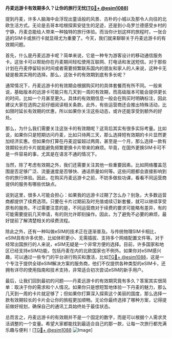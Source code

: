 **丹麦远游卡有效期多久？让你的旅行无忧[[TG💪+ @esim1088](https://t.me/s/esim1088)]**

提到丹麦，许多人脑海中会浮现出童话般的风景、古朴的小城以及那令人向往的北欧生活方式。无论是去哥本哈根探索安徒生的足迹，还是到小岛罗兰德感受乡村的宁静，丹麦总能给人带来一种独特的旅行体验。而当你计划这样的旅程时，一张合适的SIM卡或旅行卡就显得尤为重要了。今天，我们就来聊聊关于丹麦远游卡的有效期问题。

首先，什么是丹麦远游卡呢？简单来说，它是一种专为游客设计的移动通信服务卡。这张卡可以帮助你在丹麦期间轻松使用互联网、打电话和发送短信。对于那些计划在丹麦停留较长时间或者需要频繁联系国内的朋友和家人的人来说，这种卡无疑是极其实用的选择。那么，这张卡的有效期到底有多长呢？

通常情况下，丹麦远游卡的有效期会根据购买时的具体套餐而有所不同。一般来说，基础版本的远游卡可能只有几天到一周的有效期，而高级版本可能会提供更长的时间，比如一个月甚至更久。具体的有效期信息一般会在购买时明确标注，因此建议大家在选购之前仔细阅读相关条款。此外，有些运营商还会推出特殊活动，比如限时延长有效期的优惠，所以如果你关注这些动态，或许还能享受到额外的好处。

那么，为什么我们需要关注这张卡的有效期呢？这背后其实有很多实际考量。比如说，如果你只是短期访问丹麦，比如只待两三天，那么选择短有效期的卡片显然更加经济实惠。但如果你打算在丹麦逗留超过两周，甚至是一个月，那么选择一款有效期较长的卡片就能避免频繁更换卡片带来的麻烦。毕竟，在国外更换SIM卡可不是一件容易的事，尤其是在语言不通的情况下。

当然，除了考虑有效期之外，我们还需要关注其他一些重要因素。比如网络覆盖范围是否足够广泛、流量速度是否够快、通话质量如何等。这些问题都会直接影响到你的旅行体验。因此，在购买丹麦远游卡之前，不妨多做些功课，看看不同运营商提供的服务有哪些优缺点。

说到这里，很多人可能会担心：如果我的远游卡过期了怎么办？别急，大多数运营商都提供了续费选项。只要在卡片过期前及时充值或续订新套餐，就可以继续享受原有的服务。不过需要注意的是，不同运营商对于续费的要求可能略有差异，有的可能需要提前几天申请，有的则允许即刻操作。因此，为了避免不必要的麻烦，最好提前了解清楚相关的续费流程。

除此之外，还有一种叫做eSIM的技术正在逐渐普及。与传统物理SIM卡相比，eSIM具有许多优势，比如体积更小、无需插拔、支持多个网络配置文件等。对于经常出国旅行的人来说，eSIM无疑是一个非常方便的选择。目前，许多国家和地区已经支持eSIM功能，包括丹麦在内的北欧国家也不例外。如果你对eSIM感兴趣，可以通过一些专门的平台进行购买和激活，比如[TG💪+ @esim1088](https://t.me/s/esim1088)，这是一个专注于提供全球eSIM解决方案的服务商，他们不仅提供各种类型的eSIM卡，还拥有详尽的使用指南和技术支持，非常适合初次尝试eSIM的新手用户。

最后，让我们回到最初的问题——丹麦远游卡的有效期究竟有多久？答案其实很简单：取决于你的需求和个人情况。如果你只是想短暂地体验一下丹麦的魅力，那么几天到一周的卡片就足够了；但如果你打算深入探索这个美丽的国度，那么选择一款有效期较长的卡片会让你的旅程更加顺畅。无论你最终选择了哪种方案，记得提前做好规划，确保自己的通讯工具始终处于最佳状态。

总而言之，丹麦远游卡的有效期并不是一个固定的数字，而是可以根据个人需求灵活调整的一个变量。希望大家都能找到最适合自己的那一款，让每一次旅行都充满乐趣与便利！[[TG💪+ @esim1088](https://t.me/s/esim1088) ![Image](https://i.postimg.cc/4NQfJmqS/Snipaste-2025-05-13-00-14-12.png)]